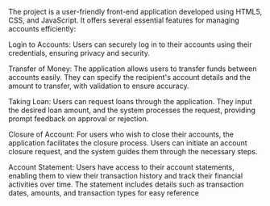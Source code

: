 The project is a user-friendly front-end application developed using HTML5, CSS, and JavaScript. It offers several essential features for managing accounts efficiently:

Login to Accounts: Users can securely log in to their accounts using their credentials, ensuring privacy and security.

Transfer of Money: The application allows users to transfer funds between accounts easily. They can specify the recipient's account details and the amount to transfer, with validation to ensure accuracy.

Taking Loan: Users can request loans through the application. They input the desired loan amount, and the system processes the request, providing prompt feedback on approval or rejection.

Closure of Account: For users who wish to close their accounts, the application facilitates the closure process. Users can initiate an account closure request, and the system guides them through the necessary steps.

Account Statement: Users have access to their account statements, enabling them to view their transaction history and track their financial activities over time. The statement includes details such as transaction dates, amounts, and transaction types for easy reference

